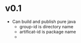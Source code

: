 
# v0.1

* Can build and publish pure java
  * group-id is directory name
  * artificat-id is package name
  * 
